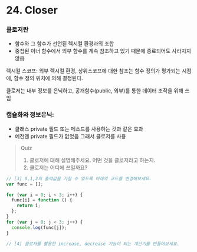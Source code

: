 # 24. Closer

### 클로저란

- 함수와 그 함수가 선언된 렉시컬 환경과의 조합
- 중첩된 이너 함수에서 외부 함수를 계속 참조하고 있기 때문에 종료되어도 사라지지 않음

렉시컬 스코프:
외부 렉시컬 환경, 상위스코프에 대한 참조는 함수 정의가 평가되는 시점에, 함수 정의 위치에 의해 결정된다.

클로저는 내부 정보를 은닉하고, 공개함수(public, 외부)를 통한 데이터 조작을 위해 쓰임

### 캡슐화와 정보은닉:

- 클래스 private 필드 또는 메소드를 사용하는 것과 같은 효과
- 예전엔 private 필드가 없었음 그래서 클로저를 사용

> Quiz
>
> 1. 클로저에 대해 설명해주세요. 어떤 것을 클로저라고 하는지.
> 2. 클로저는 어디에 쓰일까요?

```javascript
// [3] 0,1,2의 출력값을 가질 수 있도록 아래의 코드를 변경해보세요.
var func = [];

for (var i = 0; i < 3; i++) {
  func[i] = function () {
    return i;
  };
}
for (var j = 0; j < 3; j++) {
  console.log(func[j]);
}

// [4] 클로저를 활용한 increase, decrease 기능이 되는 계산기를 만들어보세요.
```

#
